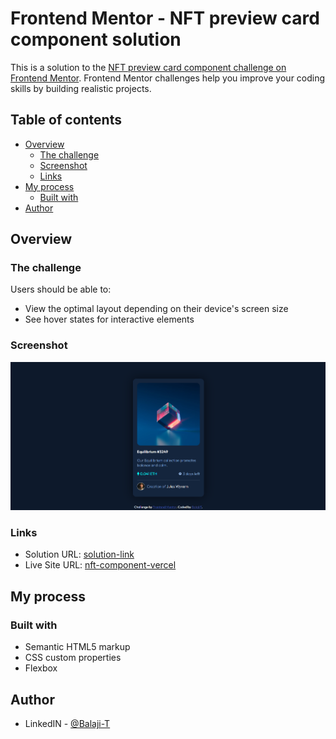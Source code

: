 # Frontend Mentor - NFT preview card component solution

This is a solution to the [NFT preview card component challenge on Frontend Mentor](https://www.frontendmentor.io/challenges/nft-preview-card-component-SbdUL_w0U). Frontend Mentor challenges help you improve your coding skills by building realistic projects.

## Table of contents

- [Overview](#overview)
  - [The challenge](#the-challenge)
  - [Screenshot](#screenshot)
  - [Links](#links)
- [My process](#my-process)
  - [Built with](#built-with)
- [Author](#author)

## Overview

### The challenge

Users should be able to:

- View the optimal layout depending on their device's screen size
- See hover states for interactive elements

### Screenshot

![](./screenshot.png)

### Links

- Solution URL: [solution-link](https://www.frontendmentor.io/solutions/nft-preview-card-component-using-html5-and-css-e79u9GkHCJ)
- Live Site URL: [nft-component-vercel](https://nft-preview-card-frontend-mentor-sage.vercel.app/)

## My process

### Built with

- Semantic HTML5 markup
- CSS custom properties
- Flexbox

## Author

- LinkedIN - [@Balaji-T](https://www.linkedin.com/in/balaji-t-0b1506221/)
